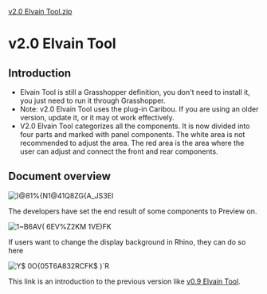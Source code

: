 [v2.0 Elvain Tool.zip](https://github.com/ZYG15552858099/Elvain-Mapping-Tool/files/7330622/v2.0.Elvain.Tool.zip)
# v2.0 Elvain Tool

## Introduction

- Elvain Tool is still a Grasshopper definition, you don't need to install it, you just need to run it through Grasshopper.
- Note: v2.0 Elvain Tool uses the plug-in Caribou. If you are using an older version, update it, or it may ot work effectively.
- V2.0 Elvain Tool categorizes all the components. It is now divided into four parts and marked with panel components. The white area is not recommended to adjust the area. The red area is the area where the user can adjust and connect the front and rear components.

## Document overview

![)@81%{N1@41Q8ZG{A_JS3EI](https://user-images.githubusercontent.com/88922796/136969210-743ed427-13a9-49a8-8e49-bbba761656d2.png)

The developers have set the end result of some components to Preview on.

![1~B6AV( 6EV%Z2KM 1VE)FK](https://user-images.githubusercontent.com/88922796/136970389-aa2c97a9-800b-48cc-8a52-c43269cccc7a.png)

If users want to change the display background in Rhino, they can do so here

![Y$ 0O{05T6A832RCFK$ )`R](https://user-images.githubusercontent.com/88922796/136970737-1617520b-135b-4848-abbf-254132375ee0.png)

This link is an introduction to the previous version like [v0.9 Elvain Tool](https://github.com/ZYG15552858099/Elvain-Mapping-Tool/commit/bd4321adb5967154f0d3e4f5b6d8e5d1abb503de).
